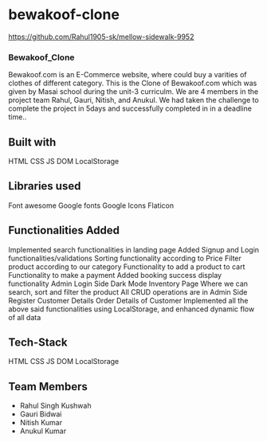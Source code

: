 # bewakoof-clone

https://github.com/Rahul1905-sk/mellow-sidewalk-9952

### Bewakoof_Clone

Bewakoof.com is an E-Commerce website, where  could buy a varities of clothes of different category. This is the Clone of Bewakoof.com which was given by Masai school during the unit-3 curriculm. We are 4 members in the project team Rahul, Gauri, Nitish, and Anukul. We had taken the challenge to complete the project in 5days and successfully completed in in a deadline time..

## Built with
HTML
CSS
JS DOM
LocalStorage

## Libraries used
Font awesome
Google fonts
Google Icons
Flaticon

## Functionalities Added
Implemented search functionalities in landing page
Added Signup and Login functionalities/validations
Sorting functionality according to Price
Filter product according to our category
Functionality to add a product to cart
Functionality to make a payment
Added booking success display functionality
Admin Login Side
Dark Mode
Inventory Page Where we can search, sort and filter the product 
All CRUD operations are in Admin Side
Register Customer Details
Order Details of Customer
Implemented all the above said functionalities using LocalStorage, and enhanced dynamic flow of all data

## Tech-Stack
HTML
CSS
JS DOM
LocalStorage

## Team Members
<ul>
  <li>Rahul Singh Kushwah</li>
  <li>Gauri Bidwai</li>
  <li>Nitish Kumar</li>
  <li>Anukul Kumar</li>
</ul>

